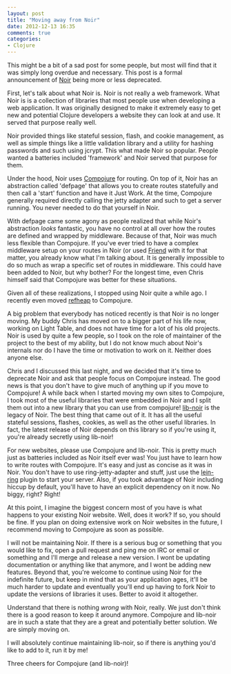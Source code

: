 ```yaml
---
layout: post
title: "Moving away from Noir"
date: 2012-12-13 16:35
comments: true
categories: 
- Clojure
---
```


This might be a bit of a sad post for some people, but most will find that it
was simply long overdue and necessary. This post is a formal announcement of
[Noir](https://github.com/noir-clojure/noir) being more or less deprecated.

First, let's talk about what Noir is. Noir is not really a web framework. What
Noir is is a collection of libraries that most people use when developing a web
application. It was originally designed to make it extremely easy to get new and
potential Clojure developers a website they can look at and use. It served that
purpose really well.

Noir provided things like stateful session, flash, and cookie management, as
well as simple things like a little validation library and a utility for hashing
passwords and such using jcrypt. This what made Noir so popular. People wanted a
batteries included 'framework' and Noir served that purpose for them.

Under the hood, Noir uses [Compojure](https://github.com/weavejester/compojure)
for routing. On top of it, Noir has an
abstraction called 'defpage' that allows you to create routes statefully and
then call a 'start' function and have it Just Work. At the time, Compojure
generally required directly calling the jetty adapter and such to get a server
running. You never needed to do that yourself in Noir.

With defpage came some agony as people realized that while Noir's abstraction
*looks* fantastic, you have no control at all over how the routes are defined
and wrapped by middleware. Because of that, Noir was much less flexible than
Compojure. If you've ever tried to have a complex middleware setup on your
routes in Noir (or used [Friend](https://github.com/cemerick/friend) with it for that matter, you already know what
I'm talking about. It is generally impossible to do so much as wrap a specific
set of routes in middleware. This could have been added to Noir, but why bother?
For the longest time, even Chris himself said that Compojure was better for
these situations.

Given all of these realizations, I stopped using Noir quite a while ago. I
recently even moved [refheap](https://www.refheap.com) to Compojure.

A big problem that everybody has noticed recently is that Noir is no longer
moving. My buddy Chris has moved on to a bigger part of his life now, working on
Light Table, and does not have time for a lot of his old projects. Noir is used
by quite a few people, so I took on the role of maintainer of the project to the
best of my ability, but I do not know much about Noir's internals nor do I have
the time or motivation to work on it. Neither does anyone else.

Chris and I discussed this last night, and we decided that it's time to
deprecate Noir and ask that people focus on Compojure instead. The good news is
that you don't have to give much of anything up if you move to Compojure! A
while back when I started moving my own sites to Compojure, I took most of the
useful libraries that were embedded in Noir and I split them out into a new
library that you can use from compojure!
[lib-noir](https://github.com/noir-clojure/lib-noir) is the legacy of Noir. The
best thing that came out of it. It has all the useful stateful sessions,
flashes, cookies, as well as the other useful libraries. In fact, the latest
release of Noir depends on this library so if you're using it, you're already
secretly using lib-noir!

For new websites, please use Compojure and lib-noir. This is pretty much just as
batteries included as Noir itself ever was! You just have to learn how to write
routes with Compojure. It's easy and just as concise as it was in Noir. You
don't have to use ring-jetty-adapter and stuff, just use the
[lein-ring](http://github.com/weavejester/lein-ring) plugin to start your
server. Also, if you took advantage of Noir including hiccup by default, you'll
have to have an explicit dependency on it now. No biggy, right? Right!

At this point, I imagine the biggest concern most of you have is what happens to
your existing Noir website. Well, does it work? If so, you should be fine. If
you plan on doing extensive work on Noir websites in the future, I recommend
moving to Compojure as soon as possible.

I will not be maintaining Noir. If there is a serious bug or something that you
would like to fix, open a pull request and ping me on IRC or email or something
and I'll merge and release a new version. I wont be updating documentation or
anything like that anymore, and I wont be adding new features. Beyond that,
you're welcome to continue using Noir for the indefinite future, but keep in
mind that as your application ages, it'll be much harder to update and
eventually you'll end up having to fork Noir to update the versions of libraries
it uses. Better to avoid it altogether.

Understand that there is nothing *wrong* with Noir, really. We just don't think
there is a good reason to keep it around anymore. Compojure and lib-noir are in
such a state that they are a great and potentially better solution. We are
simply moving on.

I will absolutely continue maintaining lib-noir, so if there is anything you'd
like to add to it, run it by me!

Three cheers for Compojure (and lib-noir)!
